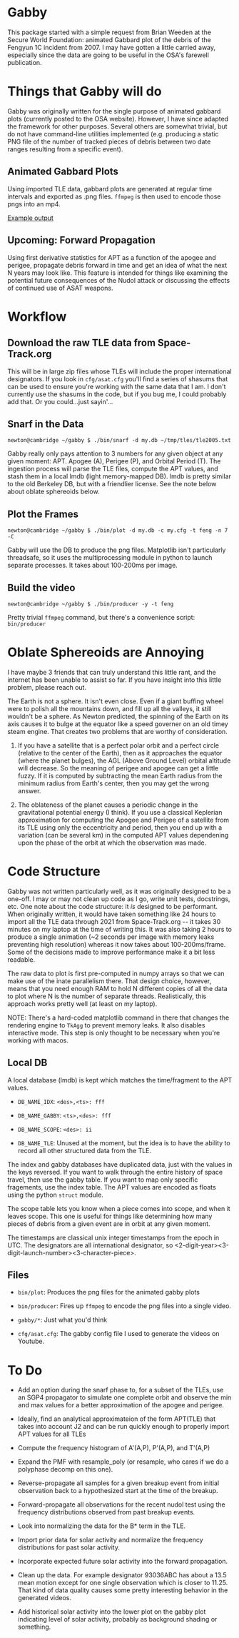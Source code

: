 Gabby
=====

This package started with a simple request from Brian Weeden at the
Secure World Foundation: animated Gabbard plot of the debris of the
Fengyun 1C incident from 2007.  I may have gotten a little carried
away, especially since the data are going to be useful in the OSA's
farewell publication.


Things that Gabby will do
=========================

Gabby was originally written for the single purpose of animated
gabbard plots (currently posted to the OSA website).  However, I have
since adapted the framework for other purposes.  Several others are
somewhat trivial, but do not have command-line utilities implemented
(e.g. producing a static PNG file of the number of tracked pieces of
debris between two date ranges resulting from a specific event).


Animated Gabbard Plots
----------------------

Using imported TLE data, gabbard plots are generated at regular time
intervals and exported as .png files.  `ffmpeg` is then used to encode
those pngs into an mp4.

[Example output](https://www.youtube.com/playlist?list=PLcuXVs-1Tw_8kIBI3pwtJMicPGbkqHwdQ)


Upcoming: Forward Propagation
-----------------------------

Using first derivative statistics for APT as a function of the apogee
and perigee, propagate debris forward in time and get an idea of what
the next N years may look like.  This feature is intended for things
like examining the potential future consequences of the Nudol attack
or discussing the effects of continued use of ASAT weapons.



Workflow
========

Download the raw TLE data from Space-Track.org
----------------------------------------------

This will be in large zip files whose TLEs will include the proper
international designators.  If you look in `cfg/asat.cfg` you'll find
a series of shasums that can be used to ensure you're working with the
same data that I am.  I don't currently use the shasums in the code,
but if you bug me, I could probably add that.  Or you could...just
sayin'...


Snarf in the Data
-----------------

```
newton@cambridge ~/gabby $ ./bin/snarf -d my.db ~/tmp/tles/tle2005.txt
```

Gabby really only pays attention to 3 numbers for any given object at
any given moment: APT.  Apogee (A), Perigee (P), and Orbital Period
(T).  The ingestion process will parse the TLE files, compute the APT
values, and stash them in a local lmdb (light memory-mapped DB).  lmdb
is pretty similar to the old Berkeley DB, but with a friendlier
license.  See the note below about oblate sphereoids below.


Plot the Frames
---------------

```
newton@cambridge ~/gabby $ ./bin/plot -d my.db -c my.cfg -t feng -n 7 -C
```

Gabby will use the DB to produce the png files.  Matplotlib isn't
particularly threadsafe, so it uses the multiprocessing module in
python to launch separate processes.  It takes about 100-200ms per
image.


Build the video
---------------

```
newton@cambridge ~/gabby $ ./bin/producer -y -t feng
```

Pretty trivial `ffmpeg` command, but there's a convenience script:
`bin/producer`



Oblate Sphereoids are Annoying
==============================

I have maybe 3 friends that can truly understand this little rant, and
the internet has been unable to assist so far.  If you have insight
into this little problem, please reach out.

The Earth is not a sphere.  It isn't even close.  Even if a giant
buffing wheel were to polish all the mountains down, and fill up all
the valleys, it still wouldn't be a sphere.  As Newton predicted, the
spinning of the Earth on its axis causes it to bulge at the equator
like a speed governer on an old timey steam engine.  That creates two
problems that are worthy of consideration.

 1. If you have a satellite that is a perfect polar orbit and a
    perfect circle (relative to the center of the Earth), then as it
    approaches the equator (where the planet bulges), the AGL (Above
    Ground Level) orbital altitude will decrease.  So the meaning of
    perigee and apogee can get a little fuzzy.  If it is computed by
    subtracting the mean Earth radius from the minimum radius from
    Earth's center, then you may get the wrong answer.

 2. The oblateness of the planet causes a periodic change in the
    gravitational potential energy (I think).  If you use a classical
    Keplerian approximation for computing the Apogee and Perigee of a
    satellite from its TLE using only the eccentricity and period,
    then you end up with a variation (can be several km) in the
    computed APT values dependening upon the phase of the orbit at
    which the observation was made.

Code Structure
==============

Gabby was not written particularly well, as it was originally designed
to be a one-off.  I may or may not clean up code as I go, write unit
tests, docstrings, etc.  One note about the code structure: it *is*
designed to be performant.  When originally written, it would have
taken something like 24 hours to import all the TLE data through 2021
from Space-Track.org -- it takes 30 minutes on my laptop at the time
of writing this.  It was also taking 2 hours to produce a single
animation (~2 seconds per image with memory leaks preventing high
resolution) whereas it now takes about 100-200ms/frame.  Some of the
decisions made to improve performance make it a bit less readable.

The raw data to plot is first pre-computed in numpy arrays so that we
can make use of the inate parallelism there.  That design choice,
however, means that you need enough RAM to hold N different copies of
all the data to plot where N is the number of separate threads.
Realistically, this approach works pretty well (at least on my
laptop).

NOTE: There's a hard-coded matplotlib command in there that changes
      the rendering engine to `TkAgg` to prevent memory leaks.  It
      also disables interactive mode.  This step is only thought to be
      necessary when you're working with macos.


Local DB
--------

A local database (lmdb) is kept which matches the time/fragment to the
APT values.

 * `DB_NAME_IDX`: `<des>,<ts>: fff`
 * `DB_NAME_GABBY`: `<ts>,<des>: fff`
 * `DB_NAME_SCOPE`: `<des>: ii`

 * `DB_NAME_TLE`: Unused at the moment, but the idea is to have the
                  ability to record all other structured data from the
                  TLE.

The index and gabby databases have duplicated data, just with the
values in the keys reversed.  If you want to walk through the entire
history of space travel, then use the gabby table.  If you want to map
only specific fragements, use the index table.  The APT values are
encoded as floats using the python `struct` module.

The scope table lets you know when a piece comes into scope, and when
it leaves scope.  This one is useful for things like determining how
many pieces of debris from a given event are in orbit at any given
moment.

The timestamps are classical unix integer timestamps from the epoch in
UTC.  The designators are all international designator, so
<2-digit-year><3-digit-launch-number><3-character-piece>.


Files
-----

 * `bin/plot`: Produces the png files for the animated gabby plots

 * `bin/producer`: Fires up `ffmpeg` to encode the png files into a
   single video.

 * `gabby/*`: Just what you'd think

 * `cfg/asat.cfg`: The gabby config file I used to generate the videos
   on Youtube.


To Do
=====

 * Add an option during the snarf phase to, for a subset of the
   TLEs, use an SGP4 propagator to simulate one complete orbit and
   observe the min and max values for a better approximation of the
   apogee and perigee.

 * Ideally, find an analytical approximateion of the form APT(TLE)
   that takes into account J2 and can be run quickly enough to
   properly import APT values for all TLEs

 * Compute the frequency histogram of A'(A,P), P'(A,P), and T'(A,P)

 * Expand the PMF with resample_poly (or resample, who cares if we
   do a polyphase decomp on this one).

 * Reverse-propagate all samples for a given breakup event from
   initial observation back to a hypothesized start at the time of
   the breakup.

 * Forward-propagate all observations for the recent nudol test
   using the frequency distributions observed from past breakup
   events.

 * Look into normalizing the data for the B* term in the TLE.

 * Import prior data for solar activity and normalize the frequency
   distributions for past solar activity.

 * Incorporate expected future solar activity into the forward
   propagation.

 * Clean up the data.  For example designator 93036ABC has about a
   13.5 mean motion except for one single observation which is
   closer to 11.25.  That kind of data quality causes some pretty
   interesting behavior in the generated videos.

 * Add historical solar activity into the lower plot on the gabby
   plot indicating level of solar activity, probably as background
   shading or something.

